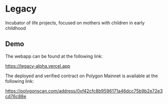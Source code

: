 # Legacy

Incubator of life projects, focused on mothers with children in early childhood

## Demo

The webapp can be found at the following link:

https://legacy-alpha.vercel.app

The deployed and verified contract on Polygon Mainnet is available at the following link:

https://polygonscan.com/address/0xf42cfc8b9596171a46dcc75b9b2e72e3cd76c88e
